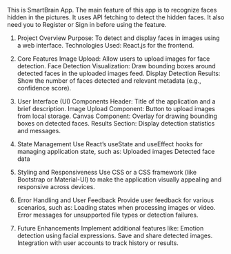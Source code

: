 This is SmartBrain App.
The main feature of this app is to recognize faces hidden in the pictures.
It uses API fetching to detect the hidden faces.
It also need you to Register or Sign in before using the feature.

1. Project Overview
Purpose: To detect and display faces in images using a web interface.
Technologies Used: React.js for the frontend.

2. Core Features
Image Upload: Allow users to upload images for face detection.
Face Detection Visualization: Draw bounding boxes around detected faces in the uploaded images feed.
Display Detection Results: Show the number of faces detected and relevant metadata (e.g., confidence score).

3. User Interface (UI) Components
Header: Title of the application and a brief description.
Image Upload Component: Button to upload images from local storage.
Canvas Component: Overlay for drawing bounding boxes on detected faces.
Results Section: Display detection statistics and messages.

5. State Management
Use React’s useState and useEffect hooks for managing application state, such as:
Uploaded images
Detected face data

6. Styling and Responsiveness
Use CSS or a CSS framework (like Bootstrap or Material-UI) to make the application visually appealing and responsive across devices.

7. Error Handling and User Feedback
Provide user feedback for various scenarios, such as:
Loading states when processing images or video.
Error messages for unsupported file types or detection failures.

8. Future Enhancements
Implement additional features like:
Emotion detection using facial expressions.
Save and share detected images.
Integration with user accounts to track history or results.
